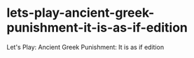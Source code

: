 # lets-play-ancient-greek-punishment-it-is-as-if-edition
Let's Play: Ancient Greek Punishment: It is as if edition
